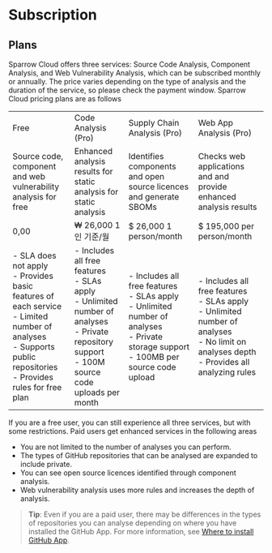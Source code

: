# Subscription

## Plans

Sparrow Cloud offers three services: Source Code Analysis, Component Analysis, and Web Vulnerability Analysis, which can be subscribed monthly or annually. The price varies depending on the type of analysis and the duration of the service, so please check the payment window.
Sparrow Cloud pricing plans are as follows

<table>
<tr>
<td>Free</td>
<td>Code Analysis (Pro)</td>
<td>Supply Chain Analysis (Pro)</td>
<td>Web App Analysis (Pro)</td>
</tr>
<tr>
<td>Source code, component and web vulnerability analysis for free</td>
<td>Enhanced analysis results for static analysis
for static analysis</td>
<td>Identifies components and open source licences
and generate SBOMs</td>
<td>Checks web applications and
and provide enhanced analysis results</td>
</tr>
<tr>
<td>0,00</td>
<td>₩ 26,000
1인 기준/월</td>
<td>$ 26,000
1 person/month</td>
<td>$ 195,000
per person/month</td>
</tr>
<tr>
<td>- SLA does not apply<br>
- Provides basic features of each service<br>
- Limited number of analyses<br>
- Supports public repositories<br>
- Provides rules for free plan</td>
<td>- Includes all free features<br>
- SLAs apply<br>
- Unlimited number of analyses<br>
- Private repository support<br>
- 100M source code uploads per month</td>
<td>- Includes all free features<br>
- SLAs apply<br>
- Unlimited number of analyses<br>
- Private storage support<br>
- 100MB per source code upload</td>
<td>- Includes all free features<br>
- SLAs apply<br>
- Unlimited number of analyses<br>
- No limit on analyses depth<br>
- Provides all analyzing rules</td>
</tr>
</table>

If you are a free user, you can still experience all three services, but with some restrictions. Paid users get enhanced services in the following areas
- You are not limited to the number of analyses you can perform.
- The types of GitHub repositories that can be analysed are expanded to include private.
- You can see open source licences identified through component analysis.
- Web vulnerability analysis uses more rules and increases the depth of analysis.

> **Tip**: Even if you are a paid user, there may be differences in the types of repositories you can analyse depending on where you have installed the GitHub App. For more information, see [Where to install GitHub App](#installing-the-github-app-sparrow-cloud).

